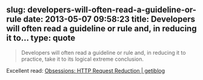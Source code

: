 slug: developers-will-often-read-a-guideline-or-rule
date: 2013-05-07 09:58:23
title: Developers will often read a guideline or rule and, in reducing it to...
type: quote
---

> Developers will often read a guideline or rule and, in reducing it to practice, take it to its logical extreme conclusion.

Excellent read: [Obsessions: HTTP Request Reduction | getiblog](http://blog.getify.com/obsessions-http-request-reduction/)
